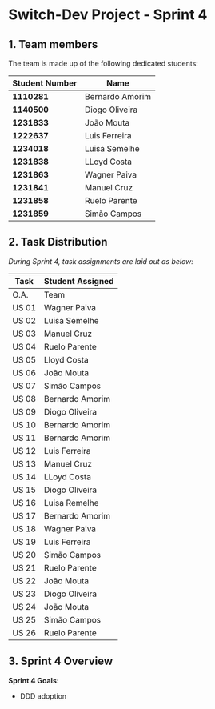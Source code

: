 # Switch-Dev Project - Sprint 4

## 1. Team members

The team is made up of the following dedicated students:

| Student Number | Name             |
|----------------|------------------|
| **1110281**    | Bernardo Amorim  |
| **1140500**    | Diogo Oliveira   |
| **1231833**    | João Mouta       |
| **1222637**    | Luis Ferreira    |
| **1234018**    | Luisa Semelhe    |
| **1231838**    | LLoyd Costa      |
| **1231863**    | Wagner Paiva     |
| **1231841**    | Manuel Cruz      |
| **1231858**    | Ruelo Parente    |
| **1231859**    | Simão Campos     |


## 2. Task Distribution

_During Sprint 4, task assignments are laid out as below:_

| Task  | Student Assigned  |
|-------|-------------------|
| O.A.  | Team              |
| US 01 | Wagner Paiva      |
| US 02 | Luisa Semelhe     |
| US 03 | Manuel Cruz       |
| US 04 | Ruelo Parente     |
| US 05 | Lloyd Costa       |
| US 06 | João Mouta        |
| US 07 | Simão Campos      |
| US 08 | Bernardo Amorim   |
| US 09 | Diogo Oliveira    |
| US 10 | Bernardo Amorim   |
| US 11 | Bernardo Amorim   |
| US 12 | Luis Ferreira     | 
| US 13 | Manuel Cruz       |
| US 14 | LLoyd Costa       |
| US 15 | Diogo Oliveira    |
| US 16 | Luisa Remelhe     |
| US 17 | Bernardo Amorim   |
| US 18 | Wagner Paiva      | 
| US 19 | Luis Ferreira     | 
| US 20 | Simão Campos      | 
| US 21 | Ruelo Parente     | 
| US 22 | João Mouta        | 
| US 23 | Diogo Oliveira    | 
| US 24 | João Mouta        |
| US 25 | Simão Campos      | 
| US 26 | Ruelo Parente     | 



## 3. Sprint 4 Overview

**Sprint 4 Goals:**

- DDD adoption
